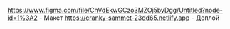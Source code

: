 https://www.figma.com/file/ChVdEkwGCzo3MZOj5byDgg/Untitled?node-id=1%3A2 - Макет
https://cranky-sammet-23dd65.netlify.app - Деплой
